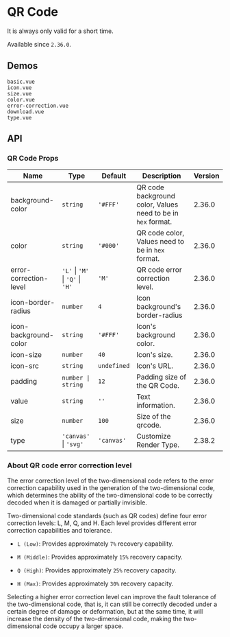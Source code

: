 # QR Code

It is always only valid for a short time.

Available since `2.36.0`.

## Demos

```demo
basic.vue
icon.vue
size.vue
color.vue
error-correction.vue
download.vue
type.vue
```

## API

### QR Code Props

| Name | Type | Default | Description | Version |
| --- | --- | --- | --- | --- |
| background-color | `string` | `'#FFF'` | QR code background color, Values need to be in `hex` format. | 2.36.0 |
| color | `string` | `'#000'` | QR code color, Values need to be in `hex` format. | 2.36.0 |
| error-correction-level | `'L'` \| `'M'` \| `'Q'` \| `'H'` | `'M'` | QR code error correction level. | 2.36.0 |
| icon-border-radius | `number` | `4` | Icon background's border-radius | 2.36.0 |
| icon-background-color | `string` | `'#FFF'` | Icon's background color. | 2.36.0 |
| icon-size | `number` | `40` | Icon's size. | 2.36.0 |
| icon-src | `string` | `undefined` | Icon's URL. | 2.36.0 |
| padding | `number \| string` | `12` | Padding size of the QR Code. | 2.36.0 |
| value | `string` | `''` | Text information. | 2.36.0 |
| size | `number` | `100` | Size of the qrcode. | 2.36.0 |
| type | `'canvas'` \| `'svg'` | `'canvas'` | Customize Render Type. | 2.38.2 |

### About QR code error correction level

The error correction level of the two-dimensional code refers to the error correction capability used in the generation of the two-dimensional code, which determines the ability of the two-dimensional code to be correctly decoded when it is damaged or partially invisible.

Two-dimensional code standards (such as QR codes) define four error correction levels: L, M, Q, and H. Each level provides different error correction capabilities and tolerance.

- `L (Low)`: Provides approximately `7%` recovery capability.

- `M (Middle)`: Provides approximately `15%` recovery capacity.

- `Q (High)`: Provides approximately `25%` recovery capacity.

- `H (Max)`: Provides approximately `30%` recovery capacity.

Selecting a higher error correction level can improve the fault tolerance of the two-dimensional code, that is, it can still be correctly decoded under a certain degree of damage or deformation, but at the same time, it will increase the density of the two-dimensional code, making the two-dimensional code occupy a larger space.
